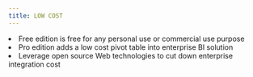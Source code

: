 ```yaml
---
title: LOW COST
---
```

<li>Free edition is free for any personal use or commercial use purpose</li>
<li>Pro edition adds a low cost pivot table into enterprise BI solution</li>
<li>Leverage open source Web technologies to cut down enterprise integration cost</li>
